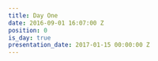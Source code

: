 ```yaml
---
title: Day One
date: 2016-09-01 16:07:00 Z
position: 0
is_day: true
presentation_date: 2017-01-15 00:00:00 Z
---
```


